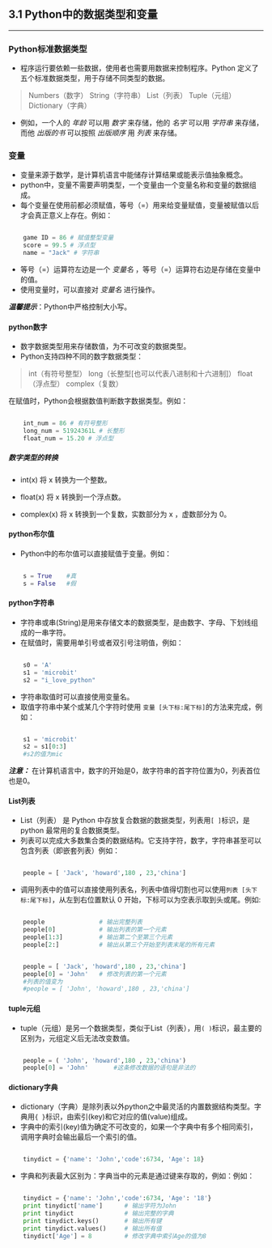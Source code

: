 ## 3.1 Python中的数据类型和变量 ##
----------
### Python标准数据类型 ###

- 程序运行要依赖一些数据，使用者也需要用数据来控制程序。Python 定义了五个标准数据类型，用于存储不同类型的数据。

> Numbers（数字）
> String（字符串）
> List（列表）
> Tuple（元组）
> Dictionary（字典）

- 例如，一个人的 *年龄* 可以用 *数字* 来存储，他的 *名字* 可以用 *字符串* 来存储，而他 *出版的书* 可以按照 *出版顺序* 用 *列表* 来存储。

### 变量 ###

- 变量来源于数学，是计算机语言中能储存计算结果或能表示值抽象概念。
- python中，变量不需要声明类型，一个变量由一个变量名称和变量的数据组成。
- 每个变量在使用前都必须赋值，等号（=）用来给变量赋值，变量被赋值以后才会真正意义上存在。例如：

```python

	game ID = 86 # 赋值整型变量
	score = 99.5 # 浮点型
	name = "Jack" # 字符串

```

- 等号（=）运算符左边是一个 *变量名* ，等号（=）运算符右边是存储在变量中的值。
- 使用变量时，可以直接对 *变量名* 进行操作。


***温馨提示***：Python中严格控制大小写。
#### python数字 ####

- 数字数据类型用来存储数值，为不可改变的数据类型。
- Python支持四种不同的数字数据类型：

> int（有符号整型）
> long（长整型[也可以代表八进制和十六进制]）
> float（浮点型）
> complex（复数）

在赋值时，Python会根据数值判断数字数据类型。例如：

```python

	int_num = 86 # 有符号整形
	long_num = 51924361L # 长整形
	float_num = 15.20 # 浮点型

```

##### 数字类型的转换 #####

- int(x) 将 x 转换为一个整数。

- float(x) 将 x 转换到一个浮点数。

- complex(x) 将 x 转换到一个复数，实数部分为 x ，虚数部分为 0。

#### python布尔值 ####

- Python中的布尔值可以直接赋值于变量。例如：

```python

	s = True	#真
	s = False	#假

```

#### python字符串 ####

- 字符串或串(String)是用来存储文本的数据类型，是由数字、字母、下划线组成的一串字符。
- 在赋值时，需要用单引号或者双引号注明值，例如：

```python

	s0 = 'A'
	s1 = 'microbit'
	s2 = "i_love_python"

```

- 字符串取值时可以直接使用变量名。
- 取值字符串中某个或某几个字符时使用 `变量 [头下标:尾下标]`的方法来完成，例如：

```python

	s1 = 'microbit'
	s2 = s1[0:3]
	#s2的值为mic

```
***注意：*** 在计算机语言中，数字的开始是0，故字符串的首字符位置为0，列表首位也是0。

#### List列表 ####

- List（列表） 是 Python 中存放复合数据的数据类型，列表用` [ ] `标识，是 python 最常用的复合数据类型。
- 列表可以完成大多数集合类的数据结构。它支持字符，数字，字符串甚至可以包含列表（即嵌套列表）例如：

```python

	people = [ 'Jack', 'howard',180 , 23,'china']

```

- 调用列表中的值可以直接使用列表名，列表中值得切割也可以使用`列表 [头下标:尾下标]`，从左到右位置默认 0 开始，下标可以为空表示取到头或尾。例如:

```python

	people               # 输出完整列表
	people[0]            # 输出列表的第一个元素  
	people[1:3]          # 输出第二个至第三个元素  
	people[2:]           # 输出从第三个开始至列表末尾的所有元素

```

```python

	people = [ 'Jack', 'howard',180 , 23,'china']
	people[0] = 'John'   # 修改列表的第一个元素  
	#列表的值变为
	#people = [ 'John', 'howard',180 , 23,'china']

```
#### tuple元组 ####

- tuple（元组）是另一个数据类型，类似于List（列表），用`( )`标识，最主要的区别为，元组定义后无法改变数值。

```python

	people = ( 'John', 'howard',180 , 23,'china')
	people[0] = 'John'       #这条修改数据的语句是非法的  

```
#### dictionary字典 ####

- dictionary（字典）是除列表以外python之中最灵活的内置数据结构类型。字典用`{ }`标识，由索引(key)和它对应的值(value)组成。
- 字典中的索引(key)值为确定不可改变的，如果一个字典中有多个相同索引，调用字典时会输出最后一个索引的值。

```python

	tinydict = {'name': 'John','code':6734, 'Age': 18} 

```

- 字典和列表最大区别为：字典当中的元素是通过键来存取的，例如：例如：

```python

	tinydict = {'name': 'John','code':6734, 'Age': '18'}
	print tinydict['name']		# 输出字符为John
	print tinydict				# 输出完整的字典
	print tinydict.keys()		# 输出所有键
	print tinydict.values()		# 输出所有值
	tinydict['Age'] = 8			# 修改字典中索引Age的值为8

```
